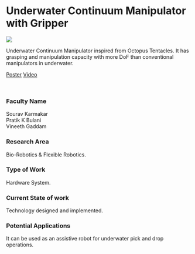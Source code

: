 # Underwater Continuum Manipulator with Gripper

![](12.%20Underwater%20Continuum%20Manipulator%20with%20Gripper.png)

Underwater Continuum Manipulator inspired from Octopus Tentacles. It has grasping and manipulation capacity with more DoF than conventional manipulators in underwater.

[Poster](12.%20Underwater%20Continuum%20Manipulator%20with%20Gripper.pdf)
[Video](https://rndshowcase.iiit.ac.in/tto/TTO_website_data/Videos/221.mp4)

<br>


### Faculty Name

Sourav Karmakar<br>
Pratik K Bulani<br>
Vineeth Gaddam


### Research Area

Bio-Robotics & Flexible Robotics.


### Type of Work

Hardware System.


### Current State of work

Technology designed and implemented.


### Potential Applications

It can be used as an assistive robot for underwater pick and drop operations.
